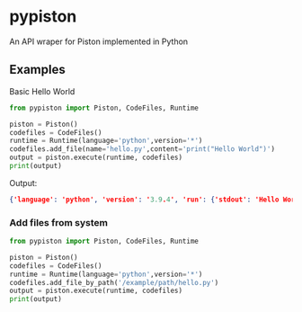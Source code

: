 # pypiston
An API wraper for Piston implemented in Python

## Examples
Basic Hello World

```py
from pypiston import Piston, CodeFiles, Runtime

piston = Piston()
codefiles = CodeFiles()
runtime = Runtime(language='python',version='*')
codefiles.add_file(name='hello.py',content='print("Hello World")')
output = piston.execute(runtime, codefiles)
print(output)
```
Output:
```json
{'language': 'python', 'version': '3.9.4', 'run': {'stdout': 'Hello World\n', 'stderr': '', 'code': 0, 'signal': None, 'output': 'Hello World\n'}}
```

### Add files from system
```py
from pypiston import Piston, CodeFiles, Runtime

piston = Piston()
codefiles = CodeFiles()
runtime = Runtime(language='python',version='*')
codefiles.add_file_by_path('/example/path/hello.py')
output = piston.execute(runtime, codefiles)
print(output)

```
